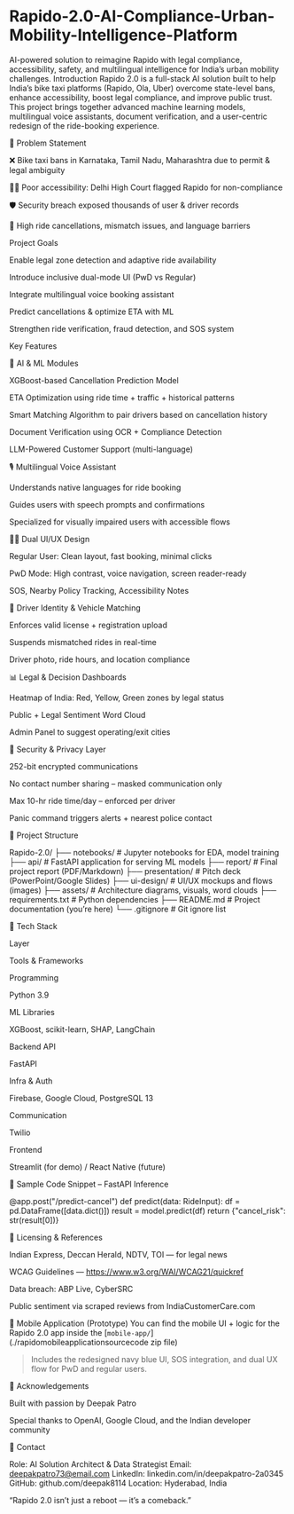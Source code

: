 # Rapido-2.0-AI-Compliance-Urban-Mobility-Intelligence-Platform
AI-powered solution to reimagine Rapido with legal compliance, accessibility, safety, and multilingual intelligence for India’s urban mobility challenges.
Introduction
Rapido 2.0 is a full-stack AI solution built to help India’s bike taxi platforms (Rapido, Ola, Uber) overcome state-level bans, enhance accessibility, boost legal compliance, and improve public trust. This project brings together advanced machine learning models, multilingual voice assistants, document verification, and a user-centric redesign of the ride-booking experience.

📌 Problem Statement

❌ Bike taxi bans in Karnataka, Tamil Nadu, Maharashtra due to permit & legal ambiguity

🧑‍🦯 Poor accessibility: Delhi High Court flagged Rapido for non-compliance

🛡️ Security breach exposed thousands of user & driver records

😤 High ride cancellations, mismatch issues, and language barriers

 Project Goals

 Enable legal zone detection and adaptive ride availability

 Introduce inclusive dual-mode UI (PwD vs Regular)

 Integrate multilingual voice booking assistant

 Predict cancellations & optimize ETA with ML

 Strengthen ride verification, fraud detection, and SOS system

 Key Features

🧩 AI & ML Modules

XGBoost-based Cancellation Prediction Model

ETA Optimization using ride time + traffic + historical patterns

Smart Matching Algorithm to pair drivers based on cancellation history

Document Verification using OCR + Compliance Detection

LLM-Powered Customer Support (multi-language)

🎙️ Multilingual Voice Assistant

Understands native languages for ride booking

Guides users with speech prompts and confirmations

Specialized for visually impaired users with accessible flows

🧑‍💻 Dual UI/UX Design

Regular User: Clean layout, fast booking, minimal clicks

PwD Mode: High contrast, voice navigation, screen reader-ready

SOS, Nearby Policy Tracking, Accessibility Notes

🧾 Driver Identity & Vehicle Matching

Enforces valid license + registration upload

Suspends mismatched rides in real-time

Driver photo, ride hours, and location compliance

📊 Legal & Decision Dashboards

Heatmap of India: Red, Yellow, Green zones by legal status

Public + Legal Sentiment Word Cloud

Admin Panel to suggest operating/exit cities

🔐 Security & Privacy Layer

252-bit encrypted communications

No contact number sharing – masked communication only

Max 10-hr ride time/day – enforced per driver

Panic command triggers alerts + nearest police contact

🧾 Project Structure

Rapido-2.0/
├── notebooks/            # Jupyter notebooks for EDA, model training
├── api/                  # FastAPI application for serving ML models
├── report/               # Final project report (PDF/Markdown)
├── presentation/         # Pitch deck (PowerPoint/Google Slides)
├── ui-design/            # UI/UX mockups and flows (images)
├── assets/               # Architecture diagrams, visuals, word clouds
├── requirements.txt      # Python dependencies
├── README.md             # Project documentation (you’re here)
└── .gitignore            # Git ignore list

🧪 Tech Stack

Layer

Tools & Frameworks

Programming

Python 3.9

ML Libraries

XGBoost, scikit-learn, SHAP, LangChain

Backend API

FastAPI

Infra & Auth

Firebase, Google Cloud, PostgreSQL 13

Communication

Twilio

Frontend

Streamlit (for demo) / React Native (future)

🧠 Sample Code Snippet – FastAPI Inference

@app.post("/predict-cancel")
def predict(data: RideInput):
    df = pd.DataFrame([data.dict()])
    result = model.predict(df)
    return {"cancel_risk": str(result[0])}

📄 Licensing & References

Indian Express, Deccan Herald, NDTV, TOI — for legal news

WCAG Guidelines — https://www.w3.org/WAI/WCAG21/quickref

Data breach: ABP Live, CyberSRC

Public sentiment via scraped reviews from IndiaCustomerCare.com

📱 Mobile Application (Prototype)
You can find the mobile UI + logic for the Rapido 2.0 app inside the [`mobile-app/`](./rapidomobileapplicationsourcecode zip file)

> Includes the redesigned navy blue UI, SOS integration, and dual UX flow for PwD and regular users.


🙌 Acknowledgements

Built with passion by Deepak Patro

Special thanks to OpenAI, Google Cloud, and the Indian developer community

👤 Contact

Role: AI Solution Architect & Data Strategist
Email: deepakpatro73@email.com
LinkedIn: linkedin.com/in/deepakpatro-2a0345
GitHub: github.com/deepak8114
Location: Hyderabad, India

“Rapido 2.0 isn’t just a reboot — it’s a comeback.”

